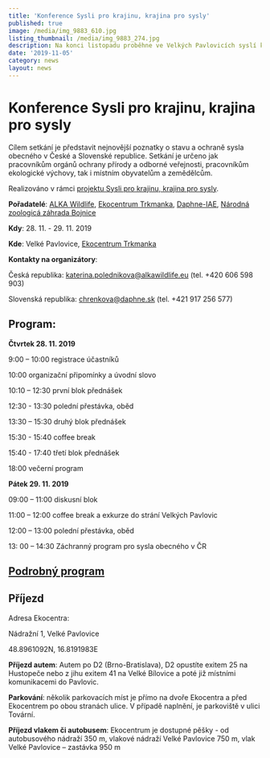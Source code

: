 ```yaml
---
title: 'Konference Sysli pro krajinu, krajina pro sysly'
published: true
image: /media/img_9883_610.jpg
listing_thumbnail: /media/img_9883_274.jpg
description: Na konci listopadu proběhne ve Velkých Pavlovicích syslí konference.
date: '2019-11-05'
category: news
layout: news
---
```

# Konference Sysli pro krajinu, krajina pro sysly

Cílem setkání je představit nejnovější poznatky o stavu a ochraně sysla obecného v České a Slovenské republice. Setkání je určeno jak pracovníkům orgánů ochrany přírody a odborné veřejnosti, pracovníkům ekologické výchovy, tak i místním obyvatelům a zemědělcům.

Realizováno v rámci [projektu Sysli pro krajinu, krajina pro sysly](https://www.syslinavinici.cz/projekty/sysli-pro-krajinu-krajina-pro-sysly).

**Pořadatelé**: [ALKA Wildlife](https://www.alkawildlife.eu/), [Ekocentrum Trkmanka](https://www.ekocentrum-trkmanka.com/), [Daphne-IAE](http://daphne.sk/), [Národná zoologicá záhrada Bojnice](https://zoobojnice.sk/)

**Kdy**: 28. 11. - 29. 11. 2019

**Kde**: Velké Pavlovice, [Ekocentrum Trkmanka](https://www.ekocentrum-trkmanka.com/)

**Kontakty na organizátory**: 

Česká republika: katerina.polednikova@alkawildlife.eu (tel. +420 606 598 903)

Slovenská republika: chrenkova@daphne.sk (tel. +421 917 256 577)

## Program:

**Čtvrtek 28. 11. 2019**

9:00 – 10:00 	registrace účastníků

10:00 		organizační připomínky a úvodní slovo

10:10 – 12:30 první blok přednášek 

12:30 - 13:30  polední přestávka, oběd

13:30 – 15:30 druhý blok přednášek

15:30 - 15:40 	coffee break

15:40 - 17:40 	třetí blok přednášek

18:00 		večerní program

**Pátek 29. 11. 2019**

09:00 – 11:00 	diskusní blok 

11:00 – 12:00 coffee break a exkurze do strání Velkých Pavlovic

12:00 – 13:00 polední přestávka, oběd

13: 00 – 14:30 Záchranný program pro sysla obecného v ČR



## [Podrobný program](/news/konference-sysli-pro-krajinu-krajina-pro-sysly/program)



## Příjezd

Adresa Ekocentra: 

Nádražní 1, Velké Pavlovice

48.8961092N, 16.8191983E

**Příjezd autem**: Autem po D2 (Brno-Bratislava), D2 opustíte exitem 25 na Hustopeče nebo z jihu exitem 41 na Velké Bílovice a poté již místními komunikacemi do Pavlovic. 

**Parkování**: několik parkovacích míst je přímo na dvoře Ekocentra a před Ekocentrem po obou stranách ulice. V případě naplnění, je parkoviště v ulici Tovární. 

**Příjezd vlakem či autobusem**: Ekocentrum je dostupné pěšky - od autobusového nádraží 350 m, vlakové nádraží Velké Pavlovice 750 m, vlak Velké Pavlovice – zastávka 950 m
